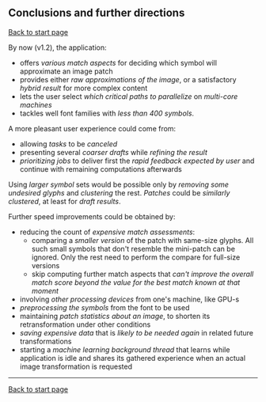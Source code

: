 ## Conclusions and further directions ##
[Back to start page](../ReadMe.md)

By now (v1.2), the application:
- offers *various match aspects* for deciding which symbol will approximate an image patch
- provides either *raw approximations of the image*, or a satisfactory *hybrid result* for more complex content
- lets the user select *which critical paths to parallelize* on *multi\-core machines*
- tackles well font families with *less than 400 symbols*.

A more pleasant user experience could come from:
- allowing *tasks* to be *canceled*
- presenting several *coarser drafts* while *refining the result*
- *prioritizing jobs* to deliver first the *rapid feedback expected by user* and continue with remaining computations afterwards

Using *larger symbol* sets would be possible only by *removing some undesired glyphs* and *clustering* the rest. *Patches* could be *similarly clustered*, at least for *draft results*.

Further speed improvements could be obtained by:
- reducing the count of *expensive match assessments*:
	- comparing a *smaller version* of the patch with same\-size glyphs. All such small symbols that don&#39;t resemble the mini\-patch can be ignored. Only the rest need to perform the compare for full\-size versions
	- skip computing further match aspects that *can&#39;t improve the overall match score beyond the value for the best match known at that moment*
- involving *other processing devices* from one&#39;s machine, like GPU\-s
- *preprocessing the symbols* from the font to be used
- maintaining *patch statistics about an image*, to shorten its retransformation under other conditions
- *saving expensive data* that is *likely to be needed again* in related future transformations
- starting a *machine learning background thread* that learns while application is idle and shares its gathered experience when an actual image transformation is requested

-----
[Back to start page](../ReadMe.md)

